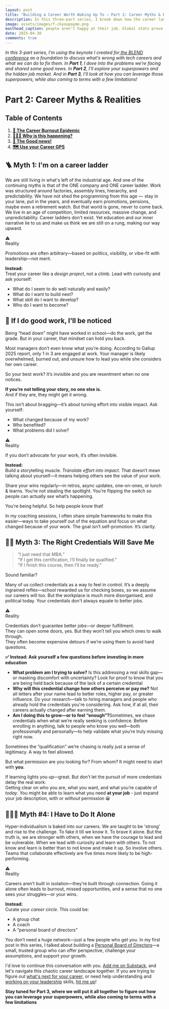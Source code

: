 ```yaml
---
layout: post
title: "Building a Career Worth Waking Up To – Part 2: Career Myths & Realities"
description: In this three-part series, I break down how the career landscape is shifting and what you can do to build a career worth waking up to.
image: assets/images/f-ckyoupayme.png
masthead_caption: people aren't happy at their job. Global stats prove this too.
date: 2025-04-30
comments: true
---
```

_In this 3-part series, I’m using the keynote I created for[ the BLEND conference](https://www.blendconf.co/) as a foundation to discuss what's wrong with tech careers and what we can do to fix them. In **Part 1**, I dove into the problems we’re facing and shared some good news. In **Part 2**, I’ll explore your superpowers and the hidden job market. And in **Part 3**, I’ll look at how you can leverage those superpowers, while also coming to terms with a few limitations!_

# Part 2: Career Myths & Realities

## Table of Contents

1. **[🪫 The Career Burnout Epidemic](#the-career-burnout-epidemic)**
2. **[🤦🏾‍♂️ Why is this happening?](#️-why-is-this-happening)**
3. **[🌟 The Good news!](#--the-good-news)**
4. **[🗺️ Use your Career GPS](#️-use-your-career-gps)**

##  🪜 Myth 1: I'm on a career ladder
We are still living in what's left of the industrial age. And one of the continuing myths is that of the ONE company and ONE career ladder. Work was structured around factories, assembly lines, hierarchy, and predictability. We have not shed the programming from this age —  stay in your lane, put in the years, and eventually earn promotions, pensions, maybe even a retirement watch. But that world is gone, never to come back. We live in an age of competition, limited resources, massive change, and unpredictability. Career ladders don't exist. Yet education and our inner narrative lie to us and make us think we are still on a rung, making our way upward. 

<div class="alert-warning">
  <div class="icon">⚠️</div>
  <div class="content">
    <div class="title">Reality</div>
    <p> Promotions are often arbitrary—based on politics, visibility, or vibe-fit with leadership—not merit. </p>
    </div>
    </div>

**Instead:**  
Treat your career like a *design project*, not a climb. Lead with curiosity and ask yourself:
- What do I seem to do well naturally and easily?
- What do I want to build next?
- What skill do I want to develop?
- Who do I want to become?

##  👼 If I do good work, I'll be noticed
Being “head down” might have worked in school—do the work, get the grade. But in your career, that mindset can hold you back.

Most managers don’t even know what you’re doing. According to Gallup 2025 report, only 1 in 3 are engaged at work. Your manager is likely overwhelmed, burned out, and unsure how to lead you while she considers her own career.

So your best work? It’s invisible and you are resentment when no one notices.

**If you’re not telling your story, no one else is.**  
And if they are, they might get it wrong.

This isn’t about bragging—it’s about turning effort into visible impact. Ask yourself:

- What changed because of my work?
- Who benefited?
- What problems did I solve?

<div class="alert-warning">
  <div class="icon">⚠️</div>
  <div class="content">
    <div class="title">Reality</div>
    <p> If you don’t advocate for your work, it’s often invisible.
    </p>
    </div>
    </div>

**Instead:**  
Build a storytelling muscle. _Translate effort into impact._ That doesn’t mean talking about yourself—it means helping others see the value of your work.

Share your wins regularly—in retros, async updates, one-on-ones, or lunch & learns. You’re not stealing the spotlight. You’re flipping the switch so people can actually _see_ what’s happening.

You’re being helpful. So help people know that!

In my coaching sessions, I often share simple frameworks to make this easier—ways to take yourself out of the equation and focus on what changed because of your work. The goal isn’t self-promotion. It’s clarity.



## 👩‍🎓 Myth 3: The Right Credentials Will Save Me

> “I just need that MBA.”  
> “If I get this certification, I’ll finally be qualified.”  
> “If I finish this course, then I’ll be ready.”

Sound familiar?

Many of us collect credentials as a way to feel in control. It’s a deeply ingrained reflex—school rewarded us for checking boxes, so we assume our careers will too. But the workplace is much more disorganised, and political today. Your credentials don't always equate to better jobs.

<div class="alert-warning">
  <div class="icon">⚠️</div>
  <div class="content">
    <div class="title">Reality</div>
    <p>
      Credentials don’t guarantee better jobs—or deeper fulfillment.<br>
      They can open some doors, yes. But they won’t tell you which ones to walk through.<br>
      They often become expensive detours if we’re using them to avoid hard questions.
    </p>
  </div>
</div>

<strong> ✅ Instead: Ask yourself a few questions before investing in more education</strong>

<ul>
  <li><strong>What problem am I trying to solve?</strong> Is this addressing a real skills gap—or masking discomfort with uncertainty? Look for proof to know that you are being held back because of the lack of a certain credential</li> 
  

  <li><strong>Why will this credential change how others perceive or pay me?</strong> Not all letters after your name lead to better roles, higher pay, or greater influence. Do your research—talk to hiring managers and people who already hold the credentials you're considering. Ask how, if at all, their careers actually changed after earning them.</li>  
  

  <li><strong>Am I doing this to grow—or to feel “enough”?</strong>Sometimes, we chase credentials when what we’re really seeking is confidence. Before enrolling in anything, talk to people who know you well—both professionally and personally—to help validate what you’re truly missing right now.</li>
  
</ul>


Sometimes the “qualification” we’re chasing is really just a sense of legitimacy. A way to feel allowed.

But what permission are you looking for? From whom? 
It might need to start with **you**.

If learning lights you up—great. But don’t let the pursuit of more credentials delay the real work:  
Getting clear on who you are, what you want, and what you’re capable of *today*.
You might be able to learn what you need **at your job** - just expand your job description, with or *without* permission 😀 


## 🧍🏽‍♀️ Myth #4: I Have to Do It Alone

Hyper-individualism is baked into our careers. We are taught to be 'strong' and rise to the challenge. To fake it till we know it. To brave it alone. But the truth is, we are stronger with others, when we have the courage to lead and be vulnerable. When we lead with curiosity and learn with others. To not know and learn is better than to not know and make it up. So involve others. Teams that collaborate effectively are five times more likely to be high-performing.

<div class="alert-warning">
  <div class="icon">⚠️</div>
  <div class="content">
    <div class="title">Reality</div>
    <p>
Careers aren’t built in isolation—they’re built through connection. Going it alone often leads to burnout, missed opportunities, and a sense that no one sees your struggles—or your wins.</p>
</div>
</div>


**Instead:**  
Curate your *career circle*. This could be:
- A group chat
- A coach
- A “personal board of directors”

You don’t need a huge network—just a few people who get you. In my first post in this series, I talked about building a [Personal Board of Directors](http://127.0.0.1:4000/2025/03/03/Building-a-career-worth-waking-up-to.html#%EF%B8%8F-use-your-career-gps)—a small, trusted group who can offer perspective, challenge your assumptions, and support your growth.


I'd love to continue this conversation with you. <a href="#contact" class="next scrolly">Add me on Substack</a>, and let's navigate this chaotic career landscape together. If you are trying to figure out [what's next for your career](https://www.diesh.ca/NextUp.html), or need help understanding and [working on your leadership](https://www.diesh.ca/CoachingForLeaders.html) skills, <a href="#contact" class="next scrolly">hit me up</a>!

**Stay tuned for Part 3, where we will put it all together to figure out how you can leverage your superpowers, while also coming to terms with a few limitations**

